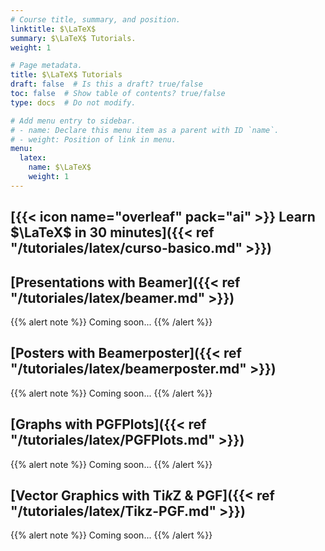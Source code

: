 ```yaml
---
# Course title, summary, and position.
linktitle: $\LaTeX$
summary: $\LaTeX$ Tutorials.
weight: 1

# Page metadata.
title: $\LaTeX$ Tutorials
draft: false  # Is this a draft? true/false
toc: false  # Show table of contents? true/false
type: docs  # Do not modify.

# Add menu entry to sidebar.
# - name: Declare this menu item as a parent with ID `name`.
# - weight: Position of link in menu.
menu:
  latex:
    name: $\LaTeX$
    weight: 1
---
```


## [{{< icon name="overleaf" pack="ai" >}} Learn $\LaTeX$ in 30 minutes]({{< ref "/tutoriales/latex/curso-basico.md" >}})

## [Presentations with Beamer]({{< ref "/tutoriales/latex/beamer.md" >}})

{{% alert note %}}
Coming soon...
{{% /alert %}}

## [Posters with Beamerposter]({{< ref "/tutoriales/latex/beamerposter.md" >}})

{{% alert note %}}
Coming soon...
{{% /alert %}}

## [Graphs with PGFPlots]({{< ref "/tutoriales/latex/PGFPlots.md" >}})

{{% alert note %}}
Coming soon...
{{% /alert %}}

## [Vector Graphics with Ti*k*Z & PGF]({{< ref "/tutoriales/latex/Tikz-PGF.md" >}})

{{% alert note %}}
Coming soon...
{{% /alert %}}